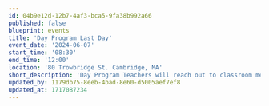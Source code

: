 ```yaml
---
id: 04b9e12d-12b7-4af3-bca5-9fa38b992a66
published: false
blueprint: events
title: 'Day Program Last Day'
event_date: '2024-06-07'
start_time: '08:30'
end_time: '12:00'
location: '80 Trowbridge St. Cambridge, MA'
short_description: 'Day Program Teachers will reach out to classroom members with details about their last day celebration! Dismissal is at 12pm. We hope to see you there!'
updated_by: 1179db75-8eeb-4bad-8e60-d5005aef7ef8
updated_at: 1717087234
---
```

